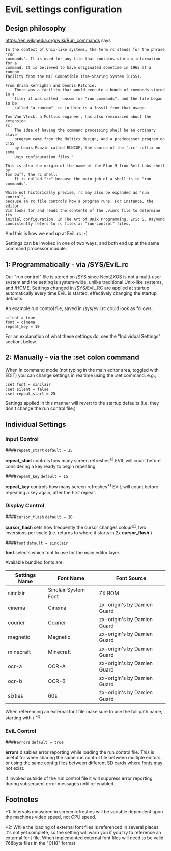 EviL settings configuration
=

Design philosophy
-
https://en.wikipedia.org/wiki/Run_commands says
    
    In the context of Unix-like systems, the term rc stands for the phrase "run 
    commands". It is used for any file that contains startup information for a 
    command. It is believed to have originated sometime in 1965 at a runcom 
    facility from the MIT Compatible Time-Sharing System (CTSS).
    
    From Brian Kernighan and Dennis Ritchie:
        There was a facility that would execute a bunch of commands stored in a
        file; it was called runcom for "run commands", and the file began to be
        called "a runcom". rc in Unix is a fossil from that usage.
    
    Tom Van Vleck, a Multics engineer, has also reminisced about the extension
    rc:
        The idea of having the command processing shell be an ordinary slave
        program came from the Multics design, and a predecessor program on CTSS
        by Louis Pouzin called RUNCOM, the source of the '.rc' suffix on some
        Unix configuration files."
    
    This is also the origin of the name of the Plan 9 from Bell Labs shell by
    Tom Duff, the rc shell:
        It is called "rc" because the main job of a shell is to "run commands".
    
    While not historically precise, rc may also be expanded as "run control",
    because an rc file controls how a program runs. For instance, the editor
    Vim looks for and reads the contents of the .vimrc file to determine its
    initial configuration. In The Art of Unix Programming, Eric S. Raymond
    consistently refers to rc files as "run-control" files.

And this is how we end up at EviL.rc :-)

Settings can be invoked in one of two ways, and both end up at the same command processor module.

1: Programmatically - via /SYS/EviL.rc
-
Our "run control" file is stored on /SYS since NextZXOS is not a multi-user system and the setting is system-wide, unlike traditional Unix-like systems, and /HOME.
Settings changed in /SYS/EviL.RC are applied at startup automatically every time EviL is started, effectively changing the startup defaults.

An example run control file, saved in /sys/evil.rc could look as follows;

    silent = true
    font = cinema
    repeat_key = 10

For an explanation of what these settings do, see the "Individual Settings" section, below.

2: Manually - via the :set colon command
-
When in command mode (not typing in the main editor area, toggled with EDIT) you can change settings in realtime using the :set command. e.g.;

    :set font = sinclair
    :set silent = false
    :set repeat_start = 25
    
Settings applied in this manner will revert to the startup defaults (i.e. they don't change the run control file.)

Individual Settings
-

### Input Control ###
####```repeat_start```
 ```default = 25```

**repeat_start** controls how many screen refreshes<sup>[*1](#footnote1)</sup> EVIL will count before considering a key ready to begin repeating.

####```repeat_key``` 
 ```default = 15```

**repeat_key** controls how many screen refreshes<sup>[*1](#footnote1)</sup> EVIL will count before repeating a key again, after the first repeat.
### Display Control ###
####```cursor_flash```
 ```default = 10```
 
**cursor_flash** sets how frequently the cursor changes colour<sup>[*1](#footnote1)</sup>, two inversions per cycle (i.e. returns to where it starts in 2x **cursor_flash**.)  

####```font```
 ```default = sinclair```
 
**font** selects which font to use for the main editor layer. 

Available bundled fonts are:
 
 | Settings Name 	| Font Name            	| Font Source                 	|
 |---------------   |----------------------	|-----------------------------	|
 | sinclair      	| Sinclair System Font 	| ZX ROM                      	|
 | cinema        	| Cinema               	| zx-origin's by Damien Guard 	|
 | courier        	| Courier             	| zx-origin's by Damien Guard 	|
 | magnetic        	| Magnetic             	| zx-origin's by Damien Guard 	|
 | minecraft       	| Minecraft            	| zx-origin's by Damien Guard 	|
 | ocr-a        	| OCR-A               	| zx-origin's by Damien Guard 	|
 | ocr-b        	| OCR-B               	| zx-origin's by Damien Guard 	|
 | sixties        	| 60s               	| zx-origin's by Damien Guard 	|

When referencing an external font file make sure to use the full path name, starting with / <sup>[*2](#footnote2)</sup>

### EviL Control ###
####```errors```
 ```default = true```
 
**errors** disables error reporting while loading the run control file. This is useful for when sharing the same run control file between multiple editors, or using the same config files between different SD cards where fonts may not exist. 

If invoked outside of the run control file it will suppress error reporting during subsequent error messages until re-enabled. 
 
 
 
Footnotes
-
 <a name="footnote1">*1</a>: Intervals measured in screen refreshes will be variable dependent upon the machines video speed, not CPU speed.
 
 <a name="footnote2">*2</a>: While the loading of external font files is referenced in several places it's not yet complete, so the setting will warn you if you try to reference an external font file. When implemented external font files will need to be valid 768byte files in the "CH8" format
